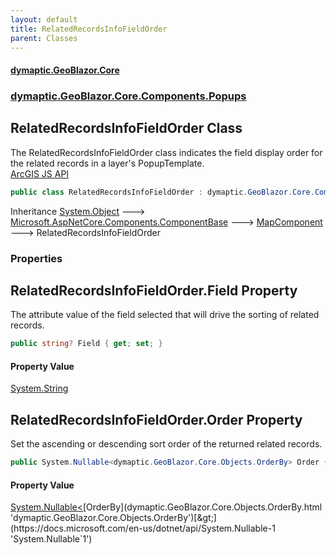 ```yaml
---
layout: default
title: RelatedRecordsInfoFieldOrder
parent: Classes
---
```

#### [dymaptic.GeoBlazor.Core](index.html 'index')
### [dymaptic.GeoBlazor.Core.Components.Popups](index.html#dymaptic.GeoBlazor.Core.Components.Popups 'dymaptic.GeoBlazor.Core.Components.Popups')

## RelatedRecordsInfoFieldOrder Class

The RelatedRecordsInfoFieldOrder class indicates the field display order for the related records in a layer's PopupTemplate.  
<a target="_blank" href="https://developers.arcgis.com/javascript/latest/api-reference/esri-popup-support-RelatedRecordsInfoFieldOrder.html">ArcGIS JS API</a>

```csharp
public class RelatedRecordsInfoFieldOrder : dymaptic.GeoBlazor.Core.Components.MapComponent
```

Inheritance [System.Object](https://docs.microsoft.com/en-us/dotnet/api/System.Object 'System.Object') &#129106; [Microsoft.AspNetCore.Components.ComponentBase](https://docs.microsoft.com/en-us/dotnet/api/Microsoft.AspNetCore.Components.ComponentBase 'Microsoft.AspNetCore.Components.ComponentBase') &#129106; [MapComponent](dymaptic.GeoBlazor.Core.Components.MapComponent.html 'dymaptic.GeoBlazor.Core.Components.MapComponent') &#129106; RelatedRecordsInfoFieldOrder
### Properties

<a name='dymaptic.GeoBlazor.Core.Components.Popups.RelatedRecordsInfoFieldOrder.Field'></a>

## RelatedRecordsInfoFieldOrder.Field Property

The attribute value of the field selected that will drive the sorting of related records.

```csharp
public string? Field { get; set; }
```

#### Property Value
[System.String](https://docs.microsoft.com/en-us/dotnet/api/System.String 'System.String')

<a name='dymaptic.GeoBlazor.Core.Components.Popups.RelatedRecordsInfoFieldOrder.Order'></a>

## RelatedRecordsInfoFieldOrder.Order Property

Set the ascending or descending sort order of the returned related records.

```csharp
public System.Nullable<dymaptic.GeoBlazor.Core.Objects.OrderBy> Order { get; set; }
```

#### Property Value
[System.Nullable&lt;](https://docs.microsoft.com/en-us/dotnet/api/System.Nullable-1 'System.Nullable`1')[OrderBy](dymaptic.GeoBlazor.Core.Objects.OrderBy.html 'dymaptic.GeoBlazor.Core.Objects.OrderBy')[&gt;](https://docs.microsoft.com/en-us/dotnet/api/System.Nullable-1 'System.Nullable`1')

